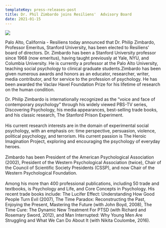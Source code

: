 ```yaml
---
templateKey: press-releases-post
title: Dr. Phil Zimbardo joins Resiliens'  Advisory Board
date: 2021-01-15
---
```

*![](/img/zimbardo.jpg)*

Palo Alto, California - Resiliens today announced that Dr. Philip Zimbardo, Professor Emeritus, Stanford University, has been elected to Resiliens' board of directors. Dr. Zimbardo has been a Stanford University professor since 1968 (now emeritus), having taught previously at Yale, NYU, and Columbia University. He is currently a professor at the Palo Alto University, teaching social psychology to clinical graduate students.Zimbardo has been given numerous awards and honors as an educator, researcher, writer, media contributor, and for service to the profession of psychology. He has been awarded the Vaclav Havel Foundation Prize for his lifetime of research on the human condition.

Dr. Philip Zimbardo is internationally recognized as the “voice and face of contemporary psychology” through his widely viewed PBS-TV series, Discovering Psychology, his media appearances, best-selling trade books, and his classic research, The Stanford Prison Experiment.\
\
His current research interests are in the domain of experimental social psychology, with an emphasis on: time perspective, persuasion, violence, political psychology, and terrorism. His current passion is The Heroic Imagination Project, exploring and encouraging the psychology of everyday heroes.\
\
Zimbardo has been President of the American Psychological Association (2002), President of the Western Psychological Association (twice), Chair of the Council of Scientific Society Presidents (CSSP), and now Chair of the Western Psychological Foundation.\
\
Among his more than 400 professional publications, including 50 trade and textbooks, is Psychology and Life, and Core Concepts in Psychology. His recent trade books include: The Lucifer Effect: Understanding How Good People Turn Evil (2007), The Time Paradox: Reconstructing the Past, Enjoying the Present, Mastering the Future (with John Boyd, 2008), The Time Cure: The Dynamic New Treatment For PTSD (with Richard and Rosemary Sword, 2012), and Man Interrupted: Why Young Men Are Struggling and What We Can Do About It (with Nikita Coulombe, 2016).